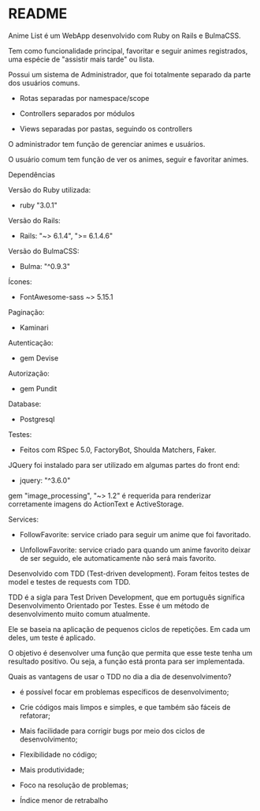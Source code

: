 # README

Anime List é um WebApp desenvolvido com Ruby on Rails e BulmaCSS.

Tem como funcionalidade principal, favoritar e seguir animes registrados, uma espécie de "assistir mais tarde" ou lista.

Possui um sistema de Administrador, que foi totalmente separado da parte dos usuários comuns.

* Rotas separadas por namespace/scope

* Controllers separados por módulos

* Views separadas por pastas, seguindo os controllers

O administrador tem função de gerenciar animes e usuários.

O usuário comum tem função de ver os animes, seguir e favoritar animes.

Dependências

Versão do Ruby utilizada:

* ruby "3.0.1"

Versão do Rails:

* Rails: "~> 6.1.4", ">= 6.1.4.6"

Versão do BulmaCSS:

* Bulma: "^0.9.3"

Ícones:

* FontAwesome-sass ~> 5.15.1

Paginação:

* Kaminari

Autenticação:

* gem Devise

Autorização:

* gem Pundit

Database:

* Postgresql

Testes:

* Feitos com RSpec 5.0, FactoryBot, Shoulda Matchers, Faker.

JQuery foi instalado para ser utilizado em algumas partes do front end:
* jquery: "^3.6.0"

gem "image_processing", "~> 1.2" é requerida para renderizar corretamente imagens do ActionText e ActiveStorage.

Services:

* FollowFavorite: service criado para seguir um anime que foi favoritado.

* UnfollowFavorite: service criado para quando um anime favorito deixar de ser seguido, ele automaticamente não será mais favorito.

Desenvolvido com TDD (Test-driven development). Foram feitos testes de model e testes de requests com TDD.

TDD é a sigla para Test Driven Development, que em português significa Desenvolvimento Orientado por Testes. Esse é um método de desenvolvimento muito comum atualmente.

Ele se baseia na aplicação de pequenos ciclos de repetições. Em cada um deles, um teste é aplicado. 

O objetivo é desenvolver uma função que permita que esse teste tenha um resultado positivo. Ou seja, a função está pronta para ser implementada.

Quais as vantagens de usar o TDD no dia a dia de desenvolvimento? 

  * é possível focar em problemas específicos de desenvolvimento; 

  * Crie códigos mais limpos e simples, e que também são fáceis de refatorar;

  * Mais facilidade para corrigir bugs por meio dos ciclos de desenvolvimento;

  * Flexibilidade no código; 

  * Mais produtividade;

  * Foco na resolução de problemas; 

  * Índice menor de retrabalho 
